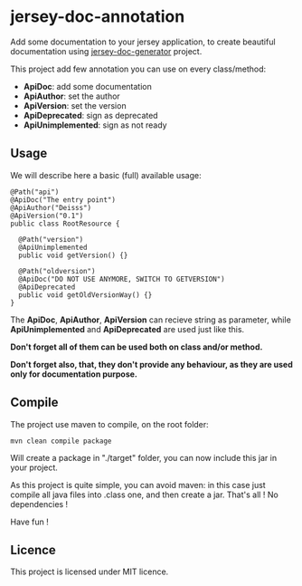 jersey-doc-annotation
=====================

Add some documentation to your jersey application, to create beautiful documentation using
[jersey-doc-generator](https://github.com/Deisss/jersey-doc-generator) project.

This project add few annotation you can use on every class/method:
  * **ApiDoc**: add some documentation
  * **ApiAuthor**: set the author
  * **ApiVersion**: set the version
  * **ApiDeprecated**: sign as deprecated
  * **ApiUnimplemented**: sign as not ready



Usage
-----
We will describe here a basic (full) available usage:

    @Path("api")
    @ApiDoc("The entry point")
    @ApiAuthor("Deisss")
    @ApiVersion("0.1")
    public class RootResource {

      @Path("version")
      @ApiUnimplemented
      public void getVersion() {}

      @Path("oldversion")
      @ApiDoc("DO NOT USE ANYMORE, SWITCH TO GETVERSION")
      @ApiDeprecated
      public void getOldVersionWay() {}
    }


The **ApiDoc**, **ApiAuthor**, **ApiVersion** can recieve string as parameter, while **ApiUnimplemented** and 
**ApiDeprecated** are used just like this.

__Don't forget all of them can be used both on class and/or method.__

__Don't forget also, that, they don't provide any behaviour, as they are used only for documentation purpose.__



Compile
-------
The project use maven to compile, on the root folder:

    mvn clean compile package

Will create a package in "./target" folder, you can now include this jar in your project.

As this project is quite simple, you can avoid maven: in this case just compile all java files into .class one,
and then create a jar. That's all ! No dependencies !


Have fun !



Licence
-------

This project is licensed under MIT licence.
